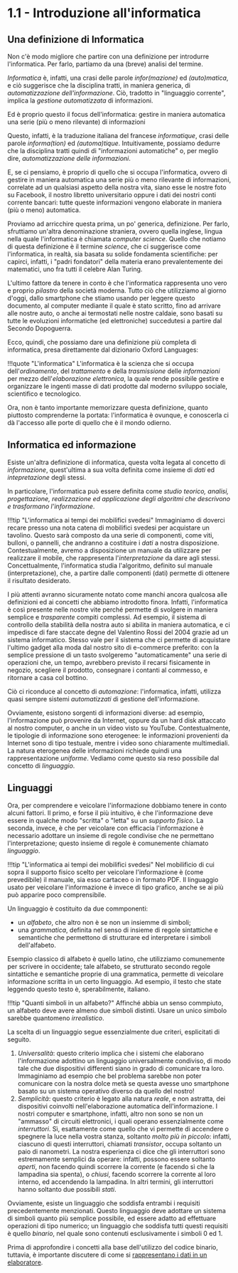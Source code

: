 # 1.1 - Introduzione all'informatica

## Una definizione di Informatica

Non c'è modo migliore che partire con una definizione per introdurre l'informatica. Per farlo, partiamo da una (breve) analisi del termine.

*Informatica* è, infatti, una crasi delle parole *infor(mazione)* ed *(auto)matica*, e ciò suggerisce che la disciplina tratti, in maniera generica, di *automatizzazione dell'informazione*. Ciò, tradotto in "linguaggio corrente", implica la *gestione automatizzata* di informazioni.

Ed è proprio questo il focus dell'informatica: gestire in maniera automatica una serie (più o meno rilevante) di informazioni

Questo, infatti, è la traduzione italiana del francese _informatique_, crasi delle parole _informa(tion)_ ed _(automa)tique_. Intuitivamente, possiamo dedurre che la disciplina tratti quindi di "informazioni automatiche" o, per meglio dire, _automatizzazione delle informazioni_.

E, se ci pensiamo, è proprio di quello che si occupa l'informatica, ovvero di gestire in maniera automatica una serie più o meno rilevante di informazioni, correlate ad un qualsiasi aspetto della nostra vita, siano esse le nostre foto su Facebook, il nostro libretto universitario oppure i dati dei nostri conti corrente bancari: tutte queste informazioni vengono elaborate in maniera (più o meno) automatica.

Proviamo ad arricchire questa prima, un po' generica, definizione. Per farlo, sfruttiamo un'altra denominazione straniera, ovvero quella inglese, lingua nella quale l'informatica è chiamata _computer science_. Quello che notiamo di questa definizione è il termine _science_, che ci suggerisce come l'informatica, in realtà, sia basata su solide fondamenta scientifiche: per capirci, infatti, i "padri fondatori" della materia erano prevalentemente dei matematici, uno fra tutti il celebre Alan Turing.

L'ultimo fattore da tenere in conto è che l'informatica rappresenta uno vero e proprio _pilastro_ della società moderna. Tutto ciò che utilizziamo al giorno d'oggi, dallo smartphone che stiamo usando per leggere questo documento, al computer mediante il quale è stato scritto, fino ad arrivare alle nostre auto, o anche ai termostati nelle nostre caldaie, sono basati su tutte le evoluzioni informatiche (ed elettroniche) succedutesi a partire dal Secondo Dopoguerra.

Ecco, quindi, che possiamo dare una definizione più completa di informatica, presa direttamente dal dizionario Oxford Languages:

!!!quote "L'informatica"
    L'informatica è la scienza che si occupa dell'_ordinamento_, del _trattamento_ e della _trasmissione_ delle _informazioni_ per mezzo dell'_elaborazione elettronica_, la quale rende possibile gestire e organizzare le ingenti masse di dati prodotte dal moderno sviluppo sociale, scientifico e tecnologico.

Ora, non è tanto importante memorizzare questa definizione, quanto piuttosto comprenderne la portata: l'informatica è ovunque, e conoscerla ci dà l'accesso alle porte di quello che è il mondo odierno.

## Informatica ed informazione

Esiste un'altra definizione di informatica, questa volta legata al concetto di *informazione*, quest'ultima a sua volta definita come insieme di *dati* ed *intepretazione* degli stessi.

In particolare, l'informatica può essere definita come *studio teorico, analisi, progettazione, realizzazione ed applicazione degli algoritmi che descrivono e trasformano l'informazione*. 

!!!tip "L'informatica ai tempi dei mobilifici svedesi"
    Immaginiamo di doverci recare presso una nota catena di mobilifici svedesi per acquistare un tavolino. Questo sarà composto da una serie di componenti, come viti, bulloni, o pannelli, che andranno a costituire i *dati* a nostra disposizione. Contestualmente, avremo a disposizione un manuale da utilizzare per realizzare il mobile, che rappresenta l'*interpretazione* da dare agli stessi. Concettualmente, l'informatica studia l'algoritmo, definito sul manuale (interpretazione), che, a partire dalle componenti (dati) permette di ottenere il risultato desiderato.

I più attenti avranno sicuramente notato come manchi ancora qualcosa alle definizioni ed ai concetti che abbiamo introdotto finora. Infatti, l'informatica è così presente nelle nostre vite perché permette di svolgere in maniera semplice e *trasparente* compiti complessi. Ad esempio, il sistema di controllo della stabilità della nostra auto si abilita in maniera automatica, e ci impedisce di fare staccate degne del Valentino Rossi del 2004 grazie ad un sistema informatico. Stesso vale per il sistema che ci permette di acquistare l'ultimo gadget alla moda dal nostro sito di e-commerce preferito: con la semplice pressione di un tasto svolgeremo "automaticamente" una serie di operazioni che, un tempo, avrebbero previsto il recarsi fisicamente in negozio, scegliere il prodotto, consegnare i contanti al commesso, e ritornare a casa col bottino.

Ciò ci riconduce al concetto di *automazione*: l'informatica, infatti, utilizza quasi sempre sistemi *automatizzati* di gestione dell'informazione.

Ovviamente, esistono sorgenti di informazioni diverse: ad esempio, l'informazione può provenire da Internet, oppure da un hard disk attaccato al nostro computer, o anche in un video visto su YouTube. Contestualmente, le tipologie di informazione sono eterogenee: le informazioni provenienti da Internet sono di tipo testuale, mentre i video sono chiaramente multimediali. La natura eterogenea delle informazioni richiede quindi una rappresentazione *uniforme*. Vediamo come questo sia reso possibile dal concetto di *linguaggio*.

## Linguaggi

Ora, per comprendere e veicolare l'informazione dobbiamo tenere in conto alcuni fattori. Il primo, e forse il più intuitivo, è che l'informazione deve essere in qualche modo "scritta" o "letta" su un *supporto fisico*. La seconda, invece, è che per veicolare con efficacia l'informazione è necessario adottare un insieme di regole condivise che ne permettano l'interpretazione; questo insieme di regole è comunemente chiamato *linguaggio*.

!!!tip "L'informatica ai tempi dei mobilifici svedesi"
    Nel mobilificio di cui sopra il supporto fisico scelto per veicolare l'informazione è (come prevedibile) il manuale, sia esso cartaceo o in formato PDF. Il linguaggio usato per veicolare l'informazione è invece di tipo grafico, anche se ai più può apparire poco comprensibile.

Un linguaggio è costituito da due commponenti:

* un *alfabeto*, che altro non è se non un insiemme di simboli;
* una *grammatica*, definita nel senso di insieme di regole sintattiche e semantiche che permettono di strutturare ed interpretare i simboli dell'alfabeto.

Esempio classico di alfabeto è quello latino, che utilizziamo comunemente per scrivere in occidente; tale alfabeto, se strutturato secondo regole sintattiche e semantiche proprie di una grammatica, permette di veicolare informazione scritta in un certo linguaggio. Ad esempio, il testo che state leggendo questo testo è, sperabilmente, italiano.

!!!tip "Quanti simboli in un alfabeto?"
    Affinché abbia un senso commpiuto, un alfabeto deve avere almeno due simboli distinti. Usare un unico simbolo sarebbe quantomeno *irrealistico*.

La scelta di un linguaggio segue essenzialmente due criteri, esplicitati di seguito.

1. *Universalità*: questo criterio implica che i sistemi che elaborano l'informazione adottino un linguaggio universalmente condiviso, di modo tale che due dispositivi differenti siano in grado di comunicare tra loro. Immaginiamo ad esempio che bel problema sarebbe non poter comunicare con la nostra dolce metà se questa avesse uno smartphone basato su un sistema operativo diverso da quello del nostro!
2. *Semplicità*: questo criterio è legato alla natura *reale*, e non astratta, dei dispositivi coinvolti nell'elaborazione automatica dell'informazione. I nostri computer e smartphone, infatti, altro non sono se non un "ammasso" di circuiti elettronici, i quali operano essenzialmente come *interruttori*. Sì, esattamente come quello che vi permette di accendere o spegnere la luce nella vostra stanza, soltanto *molto più in piccolo*: infatti, ciascuno di questi interruttori, chiamati *transistor*, occupa soltanto un paio di nanometri. La nostra esperienza ci dice che gli interruttori sono estremamente semplici da operare: infatti, possono essere soltanto *aperti*, non facendo quindi scorrere la corrente (e facendo sì che la lampadina sia spenta), o *chiusi*, facendo scorrere la corrente al loro interno, ed accendendo la lampadina. In altri termini, gli interruttori hanno soltanto due possibili *stati*.

Ovviamente, esiste un linguaggio che soddisfa entrambi i requisiti precedentemente menzionati. Questo linguaggio deve adottare un sistema di simboli quanto più semplice possibile, ed essere adatto ad effettuare operazioni di tipo numerico; un linguaggio che soddisfa tutti questi requisiti è quello *binario*, nel quale sono contenuti esclusivamente i simboli $0$ ed $1$.

Prima di approfondire i concetti alla base dell'utilizzo del codice binario, tuttavia, è importante discutere di come si [rappresentano i dati in un elaboratore](../02_data_repr/lecture.md).
